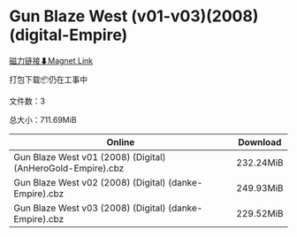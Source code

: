 # Gun Blaze West (v01-v03)(2008)(digital-Empire)

[磁力链接⬇Magnet Link](magnet:?xt=urn:btih:acd2fe7624a6b9be77a212e470d727d1365dcab0&dn=Gun%20Blaze%20West%20%28v01-v03%29%282008%29%28digital-Empire%29)

打包下载📦仍在工事中

文件数：3

总大小：711.69MiB

Online | Download
--- | ---
Gun Blaze West v01 (2008) (Digital) (AnHeroGold-Empire).cbz | 232.24MiB
Gun Blaze West v02 (2008) (Digital) (danke-Empire).cbz | 249.93MiB
Gun Blaze West v03 (2008) (Digital) (danke-Empire).cbz | 229.52MiB